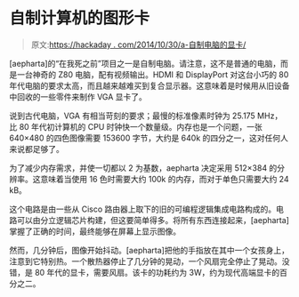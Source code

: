 # 自制计算机的图形卡

> 原文:[https://hackaday . com/2014/10/30/a-自制电脑的显卡/](https://hackaday.com/2014/10/30/a-graphics-card-for-a-homebrew-computer/)

[aepharta]的“在我死之前”项目之一是自制电脑。请注意，这不是普通的电脑，而是一台神奇的 Z80 电脑，配有视频输出。HDMI 和 DisplayPort 对这台小巧的 80 年代电脑的要求太高，而且越来越难买到复合显示器。这意味着是时候用从旧设备中回收的一些零件来制作 VGA 显卡了。

说到古代电脑，VGA 有相当苛刻的要求；最慢的标准像素时钟为 25.175 MHz，比 80 年代初计算机的 CPU 时钟快一个数量级。内存也是一个问题，一张 640×480 的四色图像需要 153600 字节，大约是 640k 的四分之一，这对任何人来说都足够了。

为了减少内存需求，并使一切都以 2 为基数，aepharta 决定采用 512×384 的分辨率。这意味着当使用 16 色时需要大约 100k 的内存，而对于单色只需要大约 24 kB。

这个电路是由一些从 Cisco 路由器上取下的旧的可编程逻辑集成电路构成的。电路可以由分立逻辑芯片构建，但这要简单得多。将所有东西连接起来，[aepharta]掌握了正确的时间，最终能够在屏幕上显示图像。

然而，几分钟后，图像开始抖动。[aepharta]把他的手指放在其中一个女孩身上，注意到它特别热。一个散热器停止了几分钟的晃动，一个风扇完全停止了晃动。没错，是 80 年代的显卡，需要风扇。该卡的功耗约为 3W，约为现代高端显卡的百分之二。